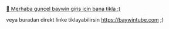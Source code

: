 [ 👋 Merhaba guncel baywin giris icin bana tikla :) ](https://baywintube.com)

veya buradan direkt linke tiklayabilirsin https://baywintube.com ;)
